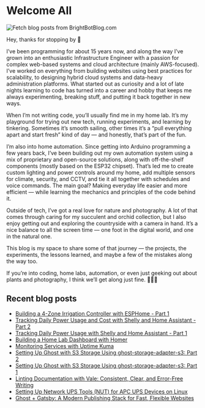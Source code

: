 # Welcome All

![Fetch blog posts from BrightBotBlog.com](https://github.com/atownsend247/atownsend247/workflows/Fetch%20blog%20posts%20from%20BrightBotBlog.com/badge.svg)

Hey, thanks for stopping by 👋

I’ve been programming for about 15 years now, and along the way I’ve grown into an enthusiastic Infrastructure Engineer with a passion for complex web-based systems and cloud architecture (mainly AWS-focused). I’ve worked on everything from building websites using best practices for scalability, to designing hybrid cloud systems and data-heavy administration platforms. What started out as curiosity and a lot of late nights learning to code has turned into a career and hobby that keeps me always experimenting, breaking stuff, and putting it back together in new ways.

When I’m not writing code, you’ll usually find me in my home lab. It’s my playground for trying out new tech, running experiments, and learning by tinkering. Sometimes it’s smooth sailing, other times it’s a “pull everything apart and start fresh” kind of day — and honestly, that’s part of the fun.

I’m also into home automation. Since getting into Arduino programming a few years back, I’ve been building out my own automation system using a mix of proprietary and open-source solutions, along with off-the-shelf components (mostly based on the ESP32 chipset). That’s led me to create custom lighting and power controls around my home, add multiple sensors for climate, security, and CCTV, and tie it all together with schedules and voice commands. The main goal? Making everyday life easier and more efficient — while learning the mechanics and principles of the code behind it.

Outside of tech, I’ve got a real love for nature and photography. A lot of that comes through caring for my succulent and orchid collection, but I also enjoy getting out and exploring the countryside with a camera in hand. It’s a nice balance to all the screen time — one foot in the digital world, and one in the natural one.

This blog is my space to share some of that journey — the projects, the experiments, the lessons learned, and maybe a few of the mistakes along the way too.

If you’re into coding, home labs, automation, or even just geeking out about plants and photography, I think we’ll get along just fine. 🚀🌱📸

## Recent blog posts

<!-- FEED-START -->
- [Building a 4-Zone Irrigation Controller with ESPHome - Part 1](https://brightbot.co.uk/building-a-4-zone-irrigation-controller-with-esphome-part-1/)
- [Tracking Daily Power Usage and Cost with Shelly and Home Assistant - Part 2](https://brightbot.co.uk/tracking-daily-power-usage-and-cost-with-shelly-and-home-assistant-part-2/)
- [Tracking Daily Power Usage with Shelly and Home Assistant - Part 1](https://brightbot.co.uk/tracking-daily-power-usage-with-shelly-and-home-assistant-part-1/)
- [Building a Home Lab Dashboard with Homer](https://brightbot.co.uk/building-a-home-lab-dashboard-with-homer/)
- [Monitoring Services with Uptime Kuma](https://brightbot.co.uk/monitoring-services-with-uptime-kuma/)
- [Setting Up Ghost with S3 Storage Using ghost-storage-adapter-s3: Part 2](https://brightbot.co.uk/setting-up-ghost-with-s3-storage-using-ghost-storage-adapter-s3-part-2/)
- [Setting Up Ghost with S3 Storage Using ghost-storage-adapter-s3: Part 1](https://brightbot.co.uk/setting-up-ghost-with-s3-storage-using-ghost-storage-adapter-s3/)
- [Linting Documentation with Vale: Consistent, Clear, and Error-Free Writing](https://brightbot.co.uk/linting-documentation-with-vale-consistent-clear-and-error-free-writing/)
- [Setting Up Network UPS Tools (NUT) for APC UPS Devices on Linux](https://brightbot.co.uk/setting-up-network-ups-tools-nut-for-apc-ups-devices-on-linux/)
- [Ghost + Gatsby: A Modern Publishing Stack for Fast, Flexible Websites](https://brightbot.co.uk/ghost-gatsby-a-modern-publishing-stack-for-fast-flexible-websites/)
<!-- FEED-END -->